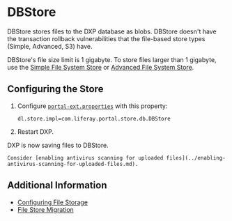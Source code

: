 # DBStore

DBStore stores files to the DXP database as blobs. DBStore doesn't have the transaction rollback vulnerabilities that the file-based store types (Simple, Advanced, S3) have.

DBStore's file size limit is 1 gigabyte. To store files larger than 1 gigabyte, use the [Simple File System Store](./simple-file-system-store.md) or [Advanced File System Store](../configuring-file-storage.md#configuring-advanced-file-system-store).

## Configuring the Store

1. Configure [`portal-ext.properties`](../../../installation-and-upgrades/reference/portal-properties.md) with this property:

    ```properties
    dl.store.impl=com.liferay.portal.store.db.DBStore
    ```

1. Restart DXP.

DXP is now saving files to DBStore.

```{important}
Consider [enabling antivirus scanning for uploaded files](../enabling-antivirus-scanning-for-uploaded-files.md).
```

## Additional Information

* [Configuring File Storage](../configuring-file-storage.md)
* [File Store Migration](../file-store-migration.md)